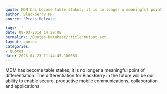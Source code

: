 ```yaml
---
quote: MDM has become table stakes; it is no longer a meaningful point of differentiation. The differentiation for BlackBerry in the future will be our ability to enable secure, productive mobile communications, collaboration and applications.
author: Blackberry PR
source: 'Press Release'

tags: ''
date: 09-03-2014 14:29:08
permalink: /Quotes-Database/:title:output_ext
layout: quotes
categories:
- Quotes
date: 2023-04-23 11:44:45.180083
---
```

MDM has become table stakes; it is no longer a meaningful point of differentiation. The differentiation for BlackBerry in the future will be our ability to enable secure, productive mobile communications, collaboration and applications